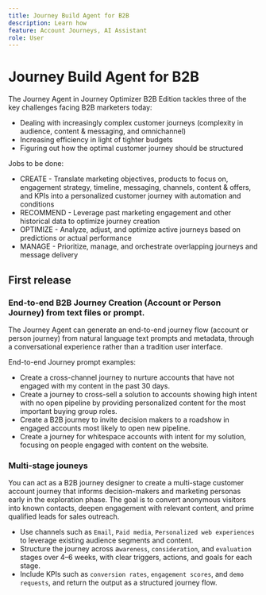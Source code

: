 ```yaml
---
title: Journey Build Agent for B2B
description: Learn how 
feature: Account Journeys, AI Assistant
role: User
---
```

# Journey Build Agent for B2B

The Journey Agent in Journey Optimizer B2B Edition tackles three of the key challenges facing B2B marketers today:

* Dealing with increasingly complex customer journeys (complexity in audience, content & messaging, and omnichannel)
* Increasing efficiency in light of tighter budgets
* Figuring out how the optimal customer journey should be structured

Jobs to be done:

* CREATE - Translate marketing objectives, products to focus on, engagement strategy, timeline, messaging, channels, content & offers, and KPIs into a personalized customer journey with automation and conditions
* RECOMMEND - Leverage past marketing engagement and other historical data to optimize journey creation
* OPTIMIZE - Analyze, adjust, and optimize active journeys based on predictions or actual performance
* MANAGE - Prioritize, manage, and orchestrate overlapping journeys and message delivery

## First release

### End-to-end B2B Journey Creation (Account or Person Journey) from text files or prompt.

The Journey Agent can generate an end-to-end journey flow (account or person journey) from natural language text prompts and metadata, through a conversational experience rather than a tradition user interface.

End-to-end Journey prompt examples:

* Create a cross-channel journey to nurture accounts that have not engaged with my content in the past 30 days.
* Create a journey to cross-sell a solution to accounts showing high intent with no open pipeline by providing personalized content for the most important buying group roles.
* Create a B2B journey to invite decision makers to a roadshow in engaged accounts most likely to open new pipeline.
* Create a journey for whitespace accounts with intent for my solution, focusing on people engaged with content on the website.

### Multi-stage jouneys

You can act as a B2B journey designer to create a multi-stage customer account journey that informs decision-makers and marketing personas early in the exploration phase.
The goal is to convert anonymous visitors into known contacts, deepen engagement with relevant content, and prime qualified leads for sales outreach.

* Use channels such as `Email`, `Paid media`, `Personalized web experiences` to leverage existing audience segments and content.
* Structure the journey across a`wareness`, `consideration`, and `evaluation` stages over 4–6 weeks, with clear triggers, actions, and goals for each stage.
* Include KPIs such as `conversion rates`, `engagement scores`, and `demo requests`, and return the output as a structured journey flow.
